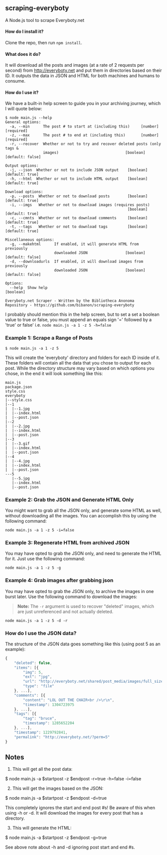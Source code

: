
## scraping-everyboty
A Node.js tool to scrape Everyboty.net

#### How do I install it?

Clone the repo, then run ``npm install``.

#### What does it do?

It will download all the posts and images (at a rate of 2 requests per second) from http://everyboty.net and put them in directories based on their ID. It outputs the data in JSON and HTML for both machines and humans to consume.

#### How do I use it?
We have a built-in help screen to guide you in your archiving journey, which I will quote below:
```
$ node main.js --help
General options:
  -a, --min      The post # to start at (including this)     [number] [required]
  -z, --max      The post # to end at (including this)       [number] [required]
  -r, --recover  Whether or not to try and recover deleted posts (only tags &
                 images)                              [boolean] [default: false]

Output options:
  -j, --json  Whether or not to include JSON output    [boolean] [default: true]
  -h, --html  Whether or not to include HTML output    [boolean] [default: true]

Download options:
  -p, --posts  Whether or not to download posts        [boolean] [default: true]
  -i, --imgs   Whether or not to download images (requires posts)
                                                       [boolean] [default: true]
  -c, --cmnts  Whether or not to download comments     [boolean] [default: true]
  -t, --tags   Whether or not to download tags         [boolean] [default: true]

Miscellaneous options:
  -g, --makehtml      If enabled, it will generate HTML from previously
                      downloaded JSON                 [boolean] [default: false]
  -d, --downloadurls  If enabled, it will download images from previously
                      downloaded JSON                 [boolean] [default: false]

Options:
  --help  Show help                                                    [boolean]

Everyboty.net Scraper - Written by the Bibliotheca Anonoma
Repository - https://github.com/bibanon/scraping-everyboty
```

I probably should mention this in the help screen, but to set a set a boolean value to true or false, you must append an equals sign '=' followed by a 'true' or false' i.e. ``node main.js -a 1 -z 5 -h=false``

### Example 1: Scrape a Range of Posts

```
$ node main.js -a 1 -z 5
```
This will create the 'everyboty' directory and folders for each ID inside of it. These folders will contain all the data that you chose to output for each post. While the directory structure may vary based on which options you chose, in the end it will look something like this:
```
main.js
package.json
style.css
everyboty
|--style.css
|--1
|  |--1.jpg
|  |--index.html
|  |--post.json
|--2
|  |--2.jpg
|  |--index.html
|  |--post.json
|--3
|  |--3.gif
|  |--index.html
|  |--post.json
|--4
|  |--4.jpg
|  |--index.html
|  |--post.json
---5
   |--5.jpg
   |--index.html
   |--post.json
```

### Example 2: Grab the JSON and Generate HTML Only

You might want to grab all the JSON only, and generate some HTML as well, without downloading all the images. You can accomplish this by using the following command:

```
node main.js -a 1 -z 5 -i=false
```

### Example 3: Regenerate HTML from archived JSON

You may have opted to grab the JSON only, and need to generate the HTML for it. Just use the following command:

```
node main.js -a 1 -z 5 -g
```

### Example 4: Grab images after grabbing json

You may have opted to grab the JSON only, to archive the images in one burst later. Use the following command to download the images:

> **Note:** The `-r` argument is used to recover "deleted" images, which are just unreferenced and not actually deleted.

```
node main.js -a 1 -z 5 -d -r
```

### How do I use the JSON data?

The structure of the JSON data goes something like this (using post 5 as an example):
```javascript
{
    "deleted": false,
    "items": [{
        "img": 5,
        "ext": "jpg",
        "url": "http://everyboty.net/shared/post_media/images/full_sized/5.jpg",
        "type": "file"
    }, ...],
    "comments": [{
        "content": "LOL OUT THE CHAIR<br />\r\n",
        "timestamp": 1304723975
    }, ...],
    "tags": [{
        "tag": "bruce",
        "timestamp": 1285652204
    }, ...],
    "timestamp": 1229792841,
    "permalink": "http://everyboty.net/?perm=5"
}
```

## Notes

1. This will get all the post data:

$ node main.js -a $startpost -z $endpost -r=true -h=false -i=false

2. This will get the images based on the JSON:

$ node main.js -a $startpost -z $endpost -d=true

This completely ignores the start and end post #s! Be aware of this when using -h or -d. It will download the images for every post that has a directory.

3. This will generate the HTML:

$ node main.js -a $startpost -z $endpost -g=true

See above note about -h and -d ignoring post start and end #s.
